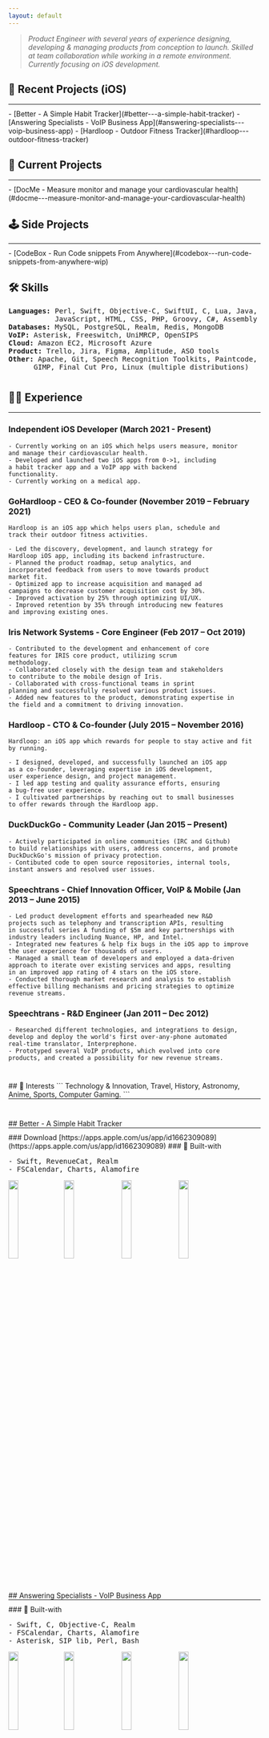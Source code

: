 ```yaml
---
layout: default
---
```


<style>
ul {
  list-style: none;
  margin-left: 0 !important;
  padding-left: 0 !important;
}

.separator {
  text-align: left;
  margin-bottom: 10px;
}

.separator hr {
  border: none;
  border-top: 1x solid grey;
  width: 100%;
  margin: 0 auto;
}

</style>

> *Product Engineer with several years of experience designing, 
developing & managing products from conception to launch. 
Skilled at team collaboration while working in a remote 
environment. Currently focusing on iOS development.*

## 🚀 Recent Projects (iOS)

<div class="separator">
  <hr>
</div>
- [Better - A Simple Habit Tracker](#better---a-simple-habit-tracker)
- [Answering Specialists - VoIP Business App](#answering-specialists---voip-business-app)
- [Hardloop - Outdoor Fitness Tracker](#hardloop---outdoor-fitness-tracker)

## 🚧 Current Projects
<div class="separator">
  <hr>
</div>
- [DocMe - Measure monitor and manage your cardiovascular health](#docme---measure-monitor-and-manage-your-cardiovascular-health)

## 🕹️ Side Projects
<div class="separator">
  <hr>
</div>
- [CodeBox - Run Code snippets From Anywhere](#codebox---run-code-snippets-from-anywhere-wip)

## 🛠 Skills 
<pre>
<b>Languages:</b> Perl, Swift, Objective-C, SwiftUI, C, Lua, Java, BASH, 
           JavaScript, HTML, CSS, PHP, Groovy, C#, Assembly
<b>Databases:</b> MySQL, PostgreSQL, Realm, Redis, MongoDB
<b>VoIP:</b> Asterisk, Freeswitch, UniMRCP, OpenSIPS
<b>Cloud:</b> Amazon EC2, Microsoft Azure
<b>Product:</b> Trello, Jira, Figma, Amplitude, ASO tools
<b>Other:</b> Apache, Git, Speech Recognition Toolkits, Paintcode, 
      GIMP, Final Cut Pro, Linux (multiple distributions)
</pre>
<p style="margin: 40px;"></p>

## 🧑‍💻 Experience
<div class="separator">
  <hr>
</div>

### Independent iOS Developer (March 2021 - Present)
```
- Currently working on an iOS which helps users measure, monitor
and manage their cardiovascular health.
- Developed and launched two iOS apps from 0->1, including
a habit tracker app and a VoIP app with backend 
functionality.
- Currently working on a medical app.
```

### GoHardloop - CEO & Co-founder (November 2019 – February 2021)

```
Hardloop is an iOS app which helps users plan, schedule and 
track their outdoor fitness activities.

- Led the discovery, development, and launch strategy for 
Hardloop iOS app, including its backend infrastructure.
- Planned the product roadmap, setup analytics, and 
incorporated feedback from users to move towards product 
market fit.
- Optimized app to increase acquisition and managed ad 
campaigns to decrease customer acquisition cost by 30%.
- Improved activation by 25% through optimizing UI/UX.
- Improved retention by 35% through introducing new features 
and improving existing ones.
```

### Iris Network Systems - Core Engineer (Feb 2017 – Oct 2019)

```
- Contributed to the development and enhancement of core 
features for IRIS core product, utilizing scrum 
methodology.
- Collaborated closely with the design team and stakeholders
to contribute to the mobile design of Iris.
- Collaborated with cross-functional teams in sprint 
planning and successfully resolved various product issues. 
- Added new features to the product, demonstrating expertise in 
the field and a commitment to driving innovation.
```

### Hardloop - CTO & Co-founder (July 2015 – November 2016)

```
Hardloop: an iOS app which rewards for people to stay active and fit by running.

- I designed, developed, and successfully launched an iOS app
as a co-founder, leveraging expertise in iOS development, 
user experience design, and project management.
- I led app testing and quality assurance efforts, ensuring
a bug-free user experience.
- I cultivated partnerships by reaching out to small businesses
to offer rewards through the Hardloop app.
```

### DuckDuckGo - Community Leader (Jan 2015 – Present)

```
- Actively participated in online communities (IRC and Github)
to build relationships with users, address concerns, and promote
DuckDuckGo's mission of privacy protection.
- Contibuted code to open source repositories, internal tools,
instant answers and resolved user issues.
```

### Speechtrans - Chief Innovation Officer, VoIP & Mobile (Jan 2013 – June 2015)

```
- Led product development efforts and spearheaded new R&D 
projects such as telephony and transcription APIs, resulting 
in successful series A funding of $5m and key partnerships with 
industry leaders including Nuance, HP, and Intel.
- Integrated new features & help fix bugs in the iOS app to improve
the user experience for thousands of users.
- Managed a small team of developers and employed a data-driven 
approach to iterate over existing services and apps, resulting 
in an improved app rating of 4 stars on the iOS store.
- Conducted thorough market research and analysis to establish 
effective billing mechanisms and pricing strategies to optimize 
revenue streams.
```

### Speechtrans - R&D Engineer (Jan 2011 – Dec 2012)

```
- Researched different technologies, and integrations to design, 
develop and deploy the world's first over-any-phone automated 
real-time translator, Interprephone.
- Prototyped several VoIP products, which evolved into core 
products, and created a possibility for new revenue streams.
```

<p style="margin: 40px;"></p>
## 📖 Interests
```
Technology & Innovation, Travel, History, Astronomy, 
Anime, Sports, Computer Gaming.
```
<div class="separator">
  <hr>
</div>

<p style="margin: 40px;"></p>
## Better - A Simple Habit Tracker
<div class="separator">
  <hr>
</div>
### Download <i class="fas fa-external-link-alt"></i>
[https://apps.apple.com/us/app/id1662309089](https://apps.apple.com/us/app/id1662309089)
### 🧪 Built-with
<pre>
- Swift, RevenueCat, Realm
- FSCalendar, Charts, Alamofire
</pre>

<img src="/assets/img/Better_1.png" style="margin-right: 10px;" width="20%"><img src="/assets/img/Better_2.png" width="20%" style="margin-right: 10px;"> <img src="/assets/img/Better_3.png" width="20%" style="margin-right: 10px;"> <img src="/assets/img/Better_4.png" width="20%" style="margin-right: 10px;">

<p style="margin: 40px;"></p>
## Answering Specialists - VoIP Business App
<div class="separator">
  <hr>
</div>
### 🧪 Built-with
<pre>
- Swift, C, Objective-C, Realm
- FSCalendar, Charts, Alamofire
- Asterisk, SIP lib, Perl, Bash
</pre>
<img src="/assets/img/AS_1.png" style="margin-right: 10px;" width="20%"><img src="/assets/img/AS_2.png" width="20%" style="margin-right: 10px;"> <img src="/assets/img/AS_4.png" width="20%" style="margin-right: 10px;"> <img src="/assets/img/AS_3.png" width="20%" style="margin-right: 10px;">

<p style="margin: 40px;"></p>
## Hardloop - Outdoor Fitness Tracker
<div class="separator">
  <hr>
</div>
### Download <i class="fas fa-external-link-alt"></i>
[https://apps.apple.com/us/app/id1495581025](https://apps.apple.com/us/app/id1495581025)
### 🧪 Built-with
<pre>
- Objective-C, Swift, Realm
- FSCalendar, Charts, AFNetworking, Mantle, CorePlot, 
  Facebook SDK, Google Ads SDK, OpenSSL
- Perl, PostgreSQL, Redis
</pre>

<img src="/assets/img/hardloop_1.png" style="margin-right: 10px;" width="20%"><img src="/assets/img/hardloop_2.png" width="20%" style="margin-right: 10px;"> <img src="/assets/img/hardloop_3.png" width="20%" style="margin-right: 10px;"> <img src="/assets/img/hardloop_4.png" width="20%" style="margin-right: 10px;"> <img src="/assets/img/hardloop_5.png" width="20%" style="margin-right: 10px;"> <img src="/assets/img/hardloop_6.png" width="20%" style="margin-right: 10px;"> <img src="/assets/img/hardloop_7.png" width="20%" style="margin-right: 10px;"> <img src="/assets/img/hardloop_8.png" width="20%" style="margin-right: 10px;">


## DocMe - Measure monitor and manage your cardiovascular health
<div class="separator">
  <hr>
</div>
### ⚗️ Building-with
<pre>
- Swift, SwiftUI, Swift Package Manager, SQLite
</pre>

<img src="/assets/img/docme_1.png" style="margin-right: 10px;" width="20%"><img src="/assets/img/docme_2.png" width="28.5%" style="margin-right: 10px;"> <img src="/assets/img/docme_3.png" width="33%" style="margin-right: 10px;"> <img src="/assets/img/docme_4.png" width="20%" style="margin-right: 10px;">


## CodeBox - Run Code snippets From Anywhere (WIP)
<div class="separator">
  <hr>
</div>
### ⚗️ Building-with
<pre>
- Swift, SwiftUI, Realm
</pre>

<img src="/assets/img/codebox_1.png" style="margin-right: 10px;" width="20%"><img src="/assets/img/codebox_2.png" width="20%" style="margin-right: 10px;"> <img src="/assets/img/codebox_3.png" width="20%" style="margin-right: 10px;"> <img src="/assets/img/codebox_4.png" width="20%" style="margin-right: 10px;">
